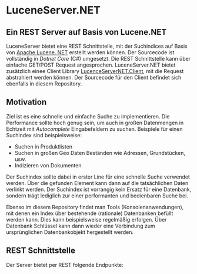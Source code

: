 # LuceneServer.NET

## Ein REST Server auf Basis von Lucene.NET

LuceneServer bietet eine REST Schnittstelle, mit der Suchindices auf Basis von [Apache Lucene. NET](https://github.com/apache/lucenenet) erstellt werden können.
Der Sourcecode ist vollständig in *Dotnet Core* (C#) umgesetzt. Die REST Schnittstelle kann über einfache GET/POST Request angesprochen. 
LuceneServer.NET bietet zusätzlich einee Client Library [LucenceServerNET.Client](https://www.nuget.org/packages/LuceneServerNET.Client/), mit die Request abstrahiert werden können.
Der Sourcecode für den Client befindet sich ebenfalls in diesem Repository.

## Motivation

Ziel ist es eine schnelle und einfache Suche zu implementieren. Die Performance sollte hoch genug sein, um auch in großen Datenmengen in Echtzeit mit *Autocomplete* Eingabefeldern zu suchen.
Beispiele für einen Suchindex sind beispielsweise:

* Suchen in Produktlisten
* Suchen in großen Geo Daten Beständen wie Adressen, Grundstücken, usw.
* Indizieren von Dokumenten

Der Suchindex sollte dabei in erster Line für eine schnelle Suche verwendet werden. Über die gefunden Element kann dann auf die tatsächlichen Daten verlinkt werden. Der Suchindex ist vorrangig kein Ersatz für eine Datenbank,
sondern trägt lediglich zur einer performanten und bedienbaren Suche bei. 

Ebenso im diesem Repository findet man Tools (Konsolenanwendungen), mit denen ein Index über bestehende (rationale) Datenbanken befüllt werden kann. Dies kann beispielsweise regelmäßig erfolgen. Über Datenbank Schlüssel kann dann 
wieder eine Verbindung zum ursprünglichen Datenbankobjekt hergestellt werden. 

## REST Schnittstelle

Der Server bietet per REST folgende Endpunkte:


